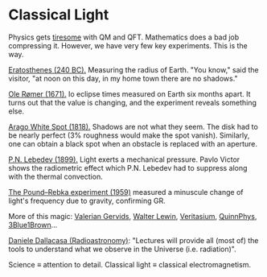 # Classical Light

Physics gets [tiresome](https://en.wikipedia.org/wiki/Quantum_mechanical_scattering_of_photon_and_nucleus) with QM and QFT. Mathematics does a bad job compressing it. However, we have very few key experiments. This is the way.

[Eratosthenes (240 BC).](https://physicsteacher.blog/category/eratosthenes-size-of-the-earth-radius-of-the-earth-first-measurement/) Measuring the radius of Earth. "You know," said the visitor, "at noon on this day, in my home town there are no shadows."

[Ole Rømer (1671).](https://prideout.net/blog/romer/) Io eclipse times measured on Earth six months apart. It turns out that the value is changing, and the experiment reveals something else.

[Arago White Spot (1818).](https://en.wikipedia.org/wiki/Arago_spot) Shadows are not what they seem. The disk had to be nearly perfect (3% roughness would make the spot vanish). Similarly, one can obtain a black spot when an obstacle is replaced with an aperture.

[P.N. Lebedev (1899).](https://youtu.be/8qVLMHW5cbY?t=783) Light exerts a mechanical pressure. Pavlo Victor shows the radiometric effect which P.N. Lebedev had to suppress along with the thermal convection.

[The Pound–Rebka experiment (1959)](https://en.wikipedia.org/wiki/Pound%E2%80%93Rebka_experiment) measured a minuscule change of light's frequency due to gravity, confirming GR.

More of this magic: [Valerian Gervids](https://www.youtube.com/watch?v=qsLqQC52NTY), [Walter Lewin](https://youtu.be/ESAPg7w3wm8?t=2872), [Veritasium](https://youtu.be/oI_X2cMHNe0?t=1134), [QuinnPhys](https://www.youtube.com/watch?v=brPr1g-i2Tk), [3Blue1Brown](https://www.youtube.com/watch?v=aXRTczANuIs)...

[Daniele Dallacasa (Radioastronomy)](http://www.ira.inaf.it/%7Eddallaca/L01_HDMHD.pdf): "Lectures will provide all (most of) the tools to understand what we observe in the Universe (i.e. radiation)".

Science &#8801; attention to detail. Classical light &#8801; classical electromagnetism.
